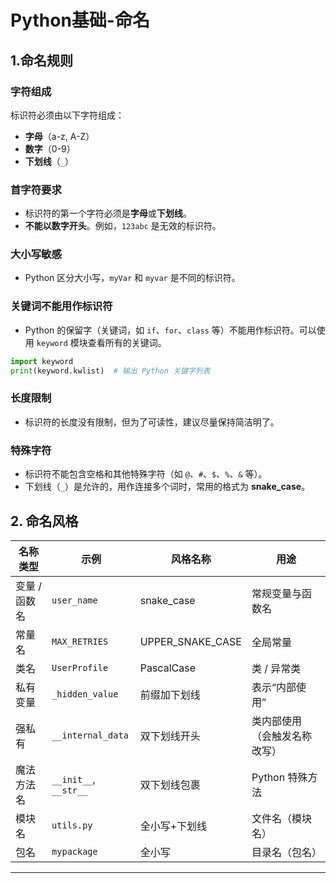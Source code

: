 # Python基础-命名

## 1.命名规则

### **字符组成**
标识符必须由以下字符组成：
- **字母**（a-z, A-Z）
- **数字**（0-9）
- **下划线**（`_`）

### **首字符要求**
- 标识符的第一个字符必须是**字母**或**下划线**。
- **不能以数字开头**。例如，`123abc` 是无效的标识符。

### **大小写敏感**
- Python 区分大小写，`myVar` 和 `myvar` 是不同的标识符。

### **关键词不能用作标识符**
- Python 的保留字（关键词，如 `if`、`for`、`class` 等）不能用作标识符。可以使用 `keyword` 模块查看所有的关键词。

```python
import keyword
print(keyword.kwlist)  # 输出 Python 关键字列表
```

### **长度限制**
- 标识符的长度没有限制，但为了可读性，建议尽量保持简洁明了。

### **特殊字符**
- 标识符不能包含空格和其他特殊字符（如 `@`、`#`、`$`、`%`、`&` 等）。
- 下划线（`_`）是允许的，用作连接多个词时，常用的格式为 **snake_case**。





## 2. 命名风格


| 名称类型       | 示例               | 风格名称         | 用途                         |
|----------------|--------------------|------------------|------------------------------|
| 变量 / 函数名   | `user_name`        | snake_case       | 常规变量与函数名             |
| 常量名         | `MAX_RETRIES`      | UPPER_SNAKE_CASE | 全局常量                     |
| 类名           | `UserProfile`      | PascalCase       | 类 / 异常类                  |
| 私有变量       | `_hidden_value`    | 前缀加下划线      | 表示“内部使用”               |
| 强私有         | `__internal_data`  | 双下划线开头      | 类内部使用（会触发名称改写） |
| 魔法方法名     | `__init__`, `__str__` | 双下划线包裹    | Python 特殊方法              |
| 模块名         | `utils.py`         | 全小写+下划线     | 文件名（模块名）              |
| 包名           | `mypackage`        | 全小写            | 目录名（包名）               |

---
